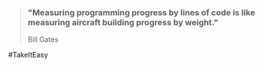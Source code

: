 > ### "Measuring programming progress by lines of code is like measuring aircraft building progress by weight." <br>
>Bill Gates

#TakeItEasy
